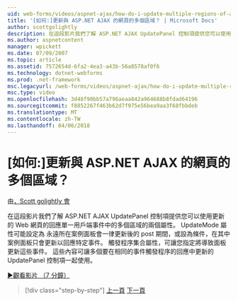 ```yaml
---
uid: web-forms/videos/aspnet-ajax/how-do-i-update-multiple-regions-of-a-page-with-aspnet-ajax
title: '[如何:]更新與 ASP.NET AJAX 的網頁的多個區域？ | Microsoft Docs'
author: scottgolightly
description: 在這段影片我們了解 ASP.NET AJAX UpdatePanel 控制項提供您可以使用更新的 Web 網頁 respons 中的多個區域的兩個屬性...
ms.author: aspnetcontent
manager: wpickett
ms.date: 07/09/2007
ms.topic: article
ms.assetid: 7572654d-6fa2-4ea3-a43b-56a8578af0f6
ms.technology: dotnet-webforms
ms.prod: .net-framework
msc.legacyurl: /web-forms/videos/aspnet-ajax/how-do-i-update-multiple-regions-of-a-page-with-aspnet-ajax
msc.type: video
ms.openlocfilehash: 3d48f90bb57a796aeaa842a964688b8fdad64196
ms.sourcegitcommit: f8852267f463b62d7f975e56bea9aa3f68fbbdeb
ms.translationtype: MT
ms.contentlocale: zh-TW
ms.lasthandoff: 04/06/2018
---
```

<a name="how-do-i-update-multiple-regions-of-a-page-with-aspnet-ajax"></a>[如何:]更新與 ASP.NET AJAX 的網頁的多個區域？
====================
由[，Scott golightly 會](https://github.com/scottgolightly)

在這段影片我們了解 ASP.NET AJAX UpdatePanel 控制項提供您可以使用更新的 Web 網頁的回應單一用戶端事件中的多個區域的兩個屬性。 UpdateMode 屬性可能設定為 永遠所在案例面板會一律更新後的 post 期間，或設為條件，在其中案例面板只會更新以回應特定事件。 觸發程序集合屬性，可讓您指定將導致面板更新這些事件。 這些內容可讓多個要在相同的事件觸發程序的回應中更新的 UpdatePanel 控制項一起使用。

[&#9654;觀看影片 （7 分鐘）](https://channel9.msdn.com/Blogs/ASP-NET-Site-Videos/how-do-i-update-multiple-regions-of-a-page-with-aspnet-ajax)

> [!div class="step-by-step"]
> [上一頁](how-do-i-implement-the-ajax-after-processing-pattern.md)
> [下一頁](how-do-i-choose-between-methods-of-ajax-page-updates.md)
